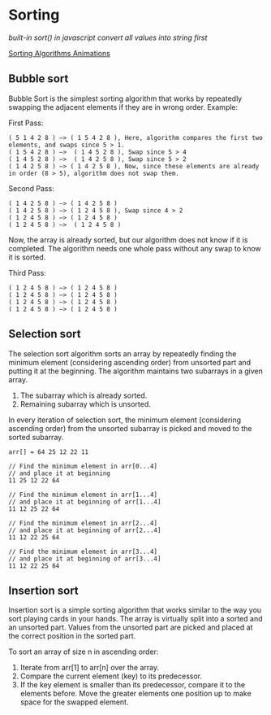 # Sorting
*built-in sort() in javascript convert all values into string first*

[Sorting Algorithms Animations](https://www.toptal.com/developers/sorting-algorithms)

## Bubble sort
Bubble Sort is the simplest sorting algorithm that works by repeatedly swapping the adjacent elements if they are in wrong order. Example: 

First Pass: 
```
( 5 1 4 2 8 ) –> ( 1 5 4 2 8 ), Here, algorithm compares the first two elements, and swaps since 5 > 1. 
( 1 5 4 2 8 ) –>  ( 1 4 5 2 8 ), Swap since 5 > 4 
( 1 4 5 2 8 ) –>  ( 1 4 2 5 8 ), Swap since 5 > 2 
( 1 4 2 5 8 ) –> ( 1 4 2 5 8 ), Now, since these elements are already in order (8 > 5), algorithm does not swap them.
```

Second Pass: 
```
( 1 4 2 5 8 ) –> ( 1 4 2 5 8 ) 
( 1 4 2 5 8 ) –> ( 1 2 4 5 8 ), Swap since 4 > 2 
( 1 2 4 5 8 ) –> ( 1 2 4 5 8 ) 
( 1 2 4 5 8 ) –>  ( 1 2 4 5 8 ) 
```

Now, the array is already sorted, but our algorithm does not know if it is completed. The algorithm needs one whole pass without any swap to know it is sorted.

Third Pass: 
```
( 1 2 4 5 8 ) –> ( 1 2 4 5 8 ) 
( 1 2 4 5 8 ) –> ( 1 2 4 5 8 ) 
( 1 2 4 5 8 ) –> ( 1 2 4 5 8 ) 
( 1 2 4 5 8 ) –> ( 1 2 4 5 8 ) 
```
## Selection sort
The selection sort algorithm sorts an array by repeatedly finding the minimum element (considering ascending order) from unsorted part and putting it at the beginning. The algorithm maintains two subarrays in a given array.

1) The subarray which is already sorted.
2) Remaining subarray which is unsorted.

In every iteration of selection sort, the minimum element (considering ascending order) from the unsorted subarray is picked and moved to the sorted subarray.

```
arr[] = 64 25 12 22 11

// Find the minimum element in arr[0...4]
// and place it at beginning
11 25 12 22 64

// Find the minimum element in arr[1...4]
// and place it at beginning of arr[1...4]
11 12 25 22 64

// Find the minimum element in arr[2...4]
// and place it at beginning of arr[2...4]
11 12 22 25 64

// Find the minimum element in arr[3...4]
// and place it at beginning of arr[3...4]
11 12 22 25 64 
```

## Insertion sort
Insertion sort is a simple sorting algorithm that works similar to the way you sort playing cards in your hands. The array is virtually split into a sorted and an unsorted part. Values from the unsorted part are picked and placed at the correct position in the sorted part.

To sort an array of size n in ascending order: 
1. Iterate from arr[1] to arr[n] over the array. 
2. Compare the current element (key) to its predecessor. 
3. If the key element is smaller than its predecessor, compare it to the elements before. Move the greater elements one position up to make space for the swapped element.

